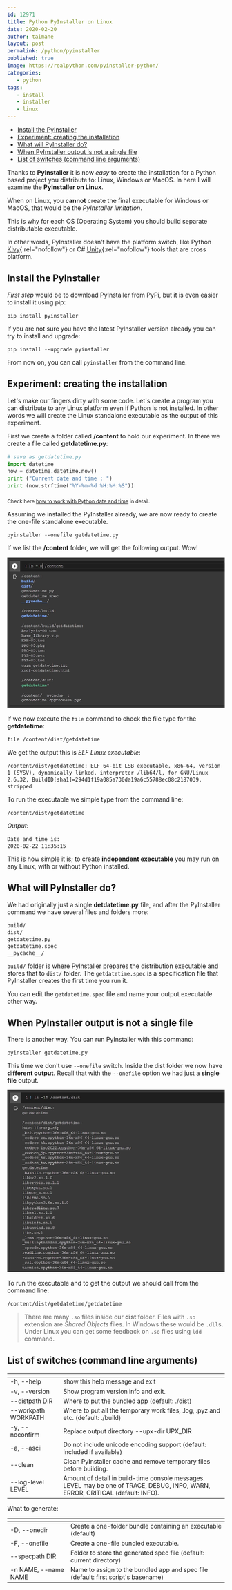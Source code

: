 ```yaml
---
id: 12971
title: Python PyInstaller on Linux
date: 2020-02-20
author: taimane
layout: post
permalink: /python/pyinstaller
published: true
image: https://realpython.com/pyinstaller-python/
categories: 
   - python
tags:
   - install
   - installer
   - linux
---
```

- [Install the PyInstaller](#install-the-pyinstaller)
- [Experiment: creating the installation](#experiment-creating-the-installation)
- [What will PyInstaller do?](#what-will-pyinstaller-do)
- [When PyInstaller output is not a single file](#when-pyinstaller-output-is-not-a-single-file)
- [List of switches (command line arguments)](#list-of-switches-command-line-arguments)

Thanks to **PyInstaller** it is now _easy_ to create the installation for a Python based project you distribute to: Linux, Windows or MacOS. In here I will examine the **PyInstaller on Linux**.

When on Linux, you **cannot** create the final executable for Windows or MacOS, that would be the _PyInstaller limitation_.

This is why for each OS (Operating System) you should build separate distributable executable.

In other words, PyInstaller doesn't have the platform switch, like Python [Kivy](https://kivy.org/){:rel="nofollow"} or C# [Unity](https://unity.com/){:rel="nofollow"} tools that are cross platform.

## Install the PyInstaller

_First step_ would be to download PyInstaller from PyPi, but it is even easier to install it using pip:
```
pip install pyinstaller
```

If you are not sure you have the latest PyInstaller version already you can try to install and upgrade:
```
pip install --upgrade pyinstaller
```
From now on, you can call `pyinstaller` from the command line.

## Experiment: creating the installation

Let's make our fingers dirty with some code. Let's create a program you can distribute to any Linux platform even if Python is not installed. In other words we will create the Linux standalone executable as the output of this experiment.

First we create a folder called **/content** to hold our experiment. In there we create a file called **getdatetime.py**:

```python
# save as getdatetime.py
import datetime
now = datetime.datetime.now()
print ("Current date and time : ")
print (now.strftime("%Y-%m-%d %H:%M:%S"))
```

<sub>Check here [how to work with Python date and time](https://programming-review.com/python/datetime) in detail.</sub>

Assuming we installed the PyInstaller already, we are now ready to create the one-file standalone executable.

```
pyinstaller --onefile getdatetime.py
```

If we list the **/content** folder, we will get the following output. Wow!

![list of files](/wp-content/uploads/2020/02/pyinstaller1.jpg)

If we now execute the `file` command to check the file type for the **getdatetime**:

```
file /content/dist/getdatetime
```

We get the output this is _ELF Linux executable_:
```
/content/dist/getdatetime: ELF 64-bit LSB executable, x86-64, version 1 (SYSV), dynamically linked, interpreter /lib64/l, for GNU/Linux 2.6.32, BuildID[sha1]=294d1f19a085a730da19a6c55788ec08c2187039, stripped
```

To run the executable we simple type from the command line:
```
/content/dist/getdatetime
```

_Output:_
```
Date and time is: 
2020-02-22 11:35:15
```

This is how simple it is; to create **independent executable** you may run on any Linux, with or without Python installed.

## What will PyInstaller do?

We had originally just a single **detdatetime.py** file, and after the PyInstaller command we have several files and folders more:

```
build/ 
dist/
getdatetime.py
getdatetime.spec
__pycache__/
```

`build/` folder is where PyInstaller prepares the distribution executable and stores that to `dist/` folder. The `getdatetime.spec` is a specification file that PyInstaller creates the first time you run it.

You can edit the `getdatetime.spec` file and name your output executable other way.

## When PyInstaller output is not a single file

There is another way. You can run PyInstaller with this command:
```
pyinstaller getdatetime.py
```
This time we don't use `--onefile` switch. Inside the dist folder we now have **different output**. Recall that with the `--onefile` option we had just a **single file** output.

![list of files](/wp-content/uploads/2020/02/pyinstaller2.jpg)

To run the executable and to get the output we should call from the command line:
```
/content/dist/getdatetime/getdatetime
```

> There are many `.so` files inside our **dist** folder. Files with `.so` extension are _Shared Objects_ files. In Windows these would be `.dll`s. Under Linux you can get some feedback on `.so` files using `ldd` command.


## List of switches (command line arguments)

[]() | []() 
---------|----------
 -h, --help           |  show this help message and exit
-v, --version         |Show program version info and exit.
--distpath DIR        |Where to put the bundled app (default: ./dist)
--workpath WORKPATH   |Where to put all the temporary work files, .log, .pyz and etc. (default: ./build)
-y, --noconfirm       |Replace output directory --upx-dir UPX_DIR     |Path to UPX utility (default: search the execution path)
-a, --ascii           |Do not include unicode encoding support (default: included if available)
--clean               |Clean PyInstaller cache and remove temporary files before building.
--log-level LEVEL     |Amount of detail in build-time console messages. LEVEL may be one of TRACE, DEBUG, INFO, WARN, ERROR, CRITICAL (default: INFO).

What to generate:

[]() | []() 
---------|----------
-D, --onedir          |Create a one-folder bundle containing an executable (default)
-F, --onefile         |Create a one-file bundled executable.
--specpath DIR        |Folder to store the generated spec file (default: current directory)
-n NAME, --name NAME  |Name to assign to the bundled app and spec file (default: first script's basename)


